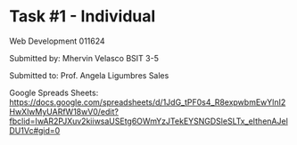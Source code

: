 # Task #1 - Individual
Web Development 011624

Submitted by: Mhervin Velasco
              BSIT 3-5
              
Submitted to: Prof. Angela Ligumbres Sales


Google Spreads Sheets: https://docs.google.com/spreadsheets/d/1JdG_tPF0s4_R8expwbmEwYlnI2HwXlwMyUARfW18wV0/edit?fbclid=IwAR2PJXuv2kiiwsaUSEtg6OWmYzJTekEYSNGDSleSLTx_eIthenAJelDU1Vc#gid=0
